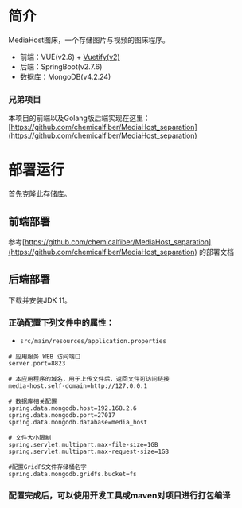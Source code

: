 # 简介
MediaHost图床，一个存储图片与视频的图床程序。
- 前端：VUE(v2.6) + [Vuetify(v2)](https://v2.vuetifyjs.com/zh-Hans/)
- 后端：SpringBoot(v2.7.6)
- 数据库：MongoDB(v4.2.24)
### 兄弟项目
本项目的前端以及Golang版后端实现在这里：[https://github.com/chemicalfiber/MediaHost_separation](https://github.com/chemicalfiber/MediaHost_separation)

# 部署运行
首先克隆此存储库。
## 前端部署

参考[https://github.com/chemicalfiber/MediaHost_separation](https://github.com/chemicalfiber/MediaHost_separation) 的部署文档

## 后端部署
下载并安装JDK 11。

### 正确配置下列文件中的属性：
- `src/main/resources/application.properties`

```properties
# 应用服务 WEB 访问端口
server.port=8823

# 本应用程序的域名，用于上传文件后，返回文件可访问链接
media-host.self-domain=http://127.0.0.1

# 数据库相关配置
spring.data.mongodb.host=192.168.2.6
spring.data.mongodb.port=27017
spring.data.mongodb.database=media_host

# 文件大小限制
spring.servlet.multipart.max-file-size=1GB
spring.servlet.multipart.max-request-size=1GB

#配置GridFS文件存储桶名字
spring.data.mongodb.gridfs.bucket=fs
```

### 配置完成后，可以使用开发工具或maven对项目进行打包编译
